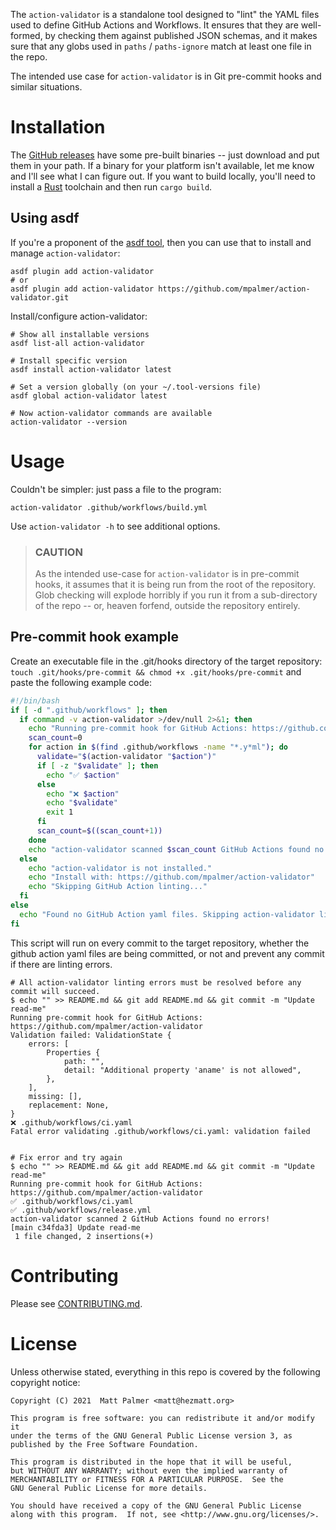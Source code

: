 The `action-validator` is a standalone tool designed to "lint" the YAML files
used to define GitHub Actions and Workflows.  It ensures that they are well-formed,
by checking them against published JSON schemas, and it makes sure that any
globs used in `paths` / `paths-ignore` match at least one file in the repo.

The intended use case for `action-validator` is in Git pre-commit hooks and
similar situations.


# Installation

The [GitHub releases](https://github.com/mpalmer/action-validator/releases)
have some pre-built binaries -- just download and put them in your path.  If a
binary for your platform isn't available, let me know and I'll see what I can
figure out.  If you want to build locally, you'll need to install a
[Rust](https://rust-lang.org) toolchain and then run `cargo build`.


## Using asdf

If you're a proponent of the [asdf tool](https://asdf-vm.com/), then you can
use that to install and manage `action-validator`:

```shell
asdf plugin add action-validator
# or
asdf plugin add action-validator https://github.com/mpalmer/action-validator.git
```

Install/configure action-validator:

```shell
# Show all installable versions
asdf list-all action-validator

# Install specific version
asdf install action-validator latest

# Set a version globally (on your ~/.tool-versions file)
asdf global action-validator latest

# Now action-validator commands are available
action-validator --version
```


# Usage

Couldn't be simpler: just pass a file to the program:

```
action-validator .github/workflows/build.yml
```

Use `action-validator -h` to see additional options.

> ### CAUTION
>
> As the intended use-case for `action-validator` is in pre-commit hooks,
> it assumes that it is being run from the root of the repository.  Glob
> checking will explode horribly if you run it from a sub-directory of the
> repo -- or, heaven forfend, outside the repository entirely.


## Pre-commit hook example

Create an executable file in the .git/hooks directory of the target repository:
`touch .git/hooks/pre-commit && chmod +x .git/hooks/pre-commit` and paste the following example code:

```bash
#!/bin/bash
if [ -d ".github/workflows" ]; then
  if command -v action-validator >/dev/null 2>&1; then
    echo "Running pre-commit hook for GitHub Actions: https://github.com/mpalmer/action-validator"
    scan_count=0
    for action in $(find .github/workflows -name "*.y*ml"); do
      validate="$(action-validator "$action")"
      if [ -z "$validate" ]; then
        echo "✅ $action"
      else
        echo "❌ $action"
        echo "$validate"
        exit 1
      fi
      scan_count=$((scan_count+1))
    done
    echo "action-validator scanned $scan_count GitHub Actions found no errors!"
  else
    echo "action-validator is not installed."
    echo "Install with: https://github.com/mpalmer/action-validator"
    echo "Skipping GitHub Action linting..."
  fi
else
  echo "Found no GitHub Action yaml files. Skipping action-validator linting."
fi
```

This script will run on every commit to the target repository, whether the github action yaml files are being committed, or not and prevent any commit if there are linting errors.

```
# All action-validator linting errors must be resolved before any commit will succeed.
$ echo "" >> README.md && git add README.md && git commit -m "Update read-me"
Running pre-commit hook for GitHub Actions: https://github.com/mpalmer/action-validator
Validation failed: ValidationState {
    errors: [
        Properties {
            path: "",
            detail: "Additional property 'aname' is not allowed",
        },
    ],
    missing: [],
    replacement: None,
}
❌ .github/workflows/ci.yaml
Fatal error validating .github/workflows/ci.yaml: validation failed


# Fix error and try again
$ echo "" >> README.md && git add README.md && git commit -m "Update read-me"
Running pre-commit hook for GitHub Actions: https://github.com/mpalmer/action-validator
✅ .github/workflows/ci.yaml
✅ .github/workflows/release.yml
action-validator scanned 2 GitHub Actions found no errors!
[main c34fda3] Update read-me
 1 file changed, 2 insertions(+)
 ```


# Contributing

Please see [CONTRIBUTING.md](CONTRIBUTING.md).


# License

Unless otherwise stated, everything in this repo is covered by the following
copyright notice:

    Copyright (C) 2021  Matt Palmer <matt@hezmatt.org>

    This program is free software: you can redistribute it and/or modify it
    under the terms of the GNU General Public License version 3, as
    published by the Free Software Foundation.

    This program is distributed in the hope that it will be useful,
    but WITHOUT ANY WARRANTY; without even the implied warranty of
    MERCHANTABILITY or FITNESS FOR A PARTICULAR PURPOSE.  See the
    GNU General Public License for more details.

    You should have received a copy of the GNU General Public License
    along with this program.  If not, see <http://www.gnu.org/licenses/>.
